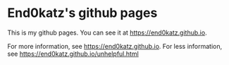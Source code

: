 # End0katz's github pages

This is my github pages.
You can see it at <https://end0katz.github.io>.

For more information, see <https://end0katz.github.io>.
For less information, see <https://end0katz.github.io/unhelpful.html>
